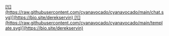

<a href="https://github.com/itaditya#gh-light-mode-only">
  [![](https://raw.githubusercontent.com/cyanavocado/cyanavocado/main/chat.svg)](https://bio.site/derekservin)
</a>

<a href="https://github.com/itaditya#gh-dark-mode-only">
  [![](https://raw.githubusercontent.com/cyanavocado/cyanavocado/main/template.svg)](https://bio.site/derekservin)
</a>
